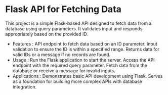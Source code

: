 # Flask API for Fetching Data
This project is a simple Flask-based API designed to fetch data from a database using query parameters.
It validates input and responds appropriately based on the provided ID.

* Features :
API endpoint to fetch data based on an ID parameter.
Input validation to ensure the ID is within a specified range.
Returns data for valid IDs or a message if no records are found.
* Usage :
Run the Flask application to start the server.
Access the API endpoint with the required query parameter.
Fetch data from the database or receive a message for invalid inputs.
* Applications :
Demonstrates basic API development using Flask.
Serves as a foundation for building more complex APIs with database integration.

